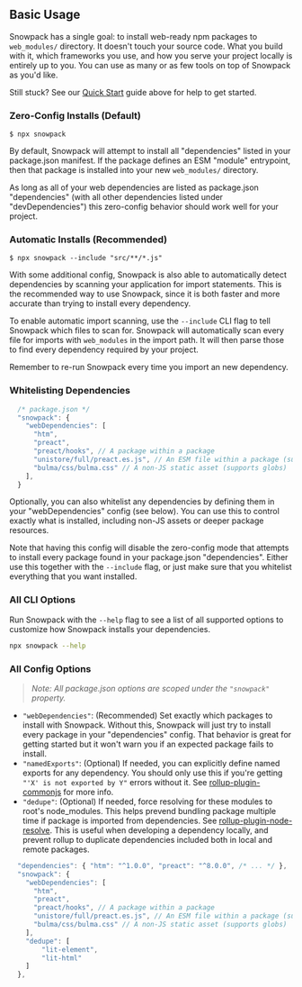 ## Basic Usage

Snowpack has a single goal: to install web-ready npm packages to `web_modules/` directory. It doesn't touch your source code. What you build with it, which frameworks you use, and how you serve your project locally is entirely up to you. You can use as many or as few tools on top of Snowpack as you'd like. 

Still stuck? See our [Quick Start](#quick-start) guide above for help to get started.

### Zero-Config Installs (Default)

```
$ npx snowpack
```

By default, Snowpack will attempt to install all "dependencies" listed in your package.json manifest. If the package defines an ESM "module" entrypoint, then that package is installed into your new `web_modules/` directory. 

As long as all of your web dependencies are listed as package.json "dependencies" (with all other dependencies listed under "devDependencies") this zero-config behavior should work well for your project.



### Automatic Installs (Recommended)

```
$ npx snowpack --include "src/**/*.js"
```

With some additional config, Snowpack is also able to automatically detect dependencies by scanning your application for import statements. This is the recommended way to use Snowpack, since it is both faster and more accurate than trying to install every dependency.

To enable automatic import scanning, use the `--include` CLI flag to tell Snowpack which files to scan for. Snowpack will automatically scan every file for imports with `web_modules` in the import path. It will then parse those to find every dependency required by your project.

Remember to re-run Snowpack every time you import an new dependency.


### Whitelisting Dependencies

``` js
  /* package.json */
  "snowpack": {
    "webDependencies": [
      "htm",
      "preact",
      "preact/hooks", // A package within a package
      "unistore/full/preact.es.js", // An ESM file within a package (supports globs)
      "bulma/css/bulma.css" // A non-JS static asset (supports globs)
    ],
  }
```

Optionally, you can also whitelist any dependencies by defining them in your "webDependencies" config (see below). You can use this to control exactly what is installed, including non-JS assets or deeper package resources. 

Note that having this config will disable the zero-config mode that attempts to install every package found in your package.json "dependencies". Either use this together with the  `--include` flag, or just make sure that you whitelist everything that you want installed.


### All CLI Options

Run Snowpack with the `--help` flag to see a list of all supported options to customize how Snowpack installs your dependencies.

```bash
npx snowpack --help
```


### All Config Options

> *Note: All package.json options are scoped under the `"snowpack"` property.*

* `"webDependencies"`: (Recommended) Set exactly which packages to install with Snowpack. Without this, Snowpack will just try to install every package in your "dependencies" config. That behavior is great for getting started but it won't warn you if an expected package fails to install. 
* `"namedExports"`: (Optional) If needed, you can explicitly define named exports for any dependency. You should only use this if you're getting `"'X' is not exported by Y"` errors without it. See [rollup-plugin-commonjs](https://github.com/rollup/rollup-plugin-commonjs#usage) for more info.
* `"dedupe"`: (Optional) If needed, force resolving for these modules to root's node_modules. This helps prevend bundling package multiple time if package is imported from dependencies. See [rollup-plugin-node-resolve](https://github.com/rollup/plugins/tree/master/packages/node-resolve#usage). This is useful when developing a dependency locally, and prevent rollup to duplicate dependencies included both in local and remote packages. 

```js
  "dependencies": { "htm": "^1.0.0", "preact": "^8.0.0", /* ... */ },
  "snowpack": {
    "webDependencies": [
      "htm",
      "preact",
      "preact/hooks", // A package within a package
      "unistore/full/preact.es.js", // An ESM file within a package (supports globs)
      "bulma/css/bulma.css" // A non-JS static asset (supports globs)
    ],
    "dedupe": [
        "lit-element",
        "lit-html" 
    ]
  },
```


